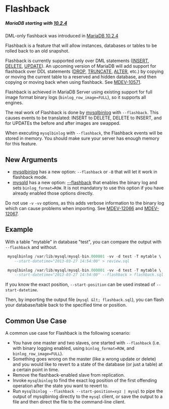 # Flashback

##### MariaDB starting with [10.2.4](/kb/en/mariadb-1024-release-notes/)

DML-only flashback was introduced in [MariaDB 10.2.4](/kb/en/mariadb-1024-release-notes/)

Flashback is a feature that will allow instances, databases or tables to be rolled back to an old snapshot.

Flashback is currently supported only over DML statements ([INSERT](/sql-statements-structure/sql-statements/data-manipulation/inserting-loading-data/insert), [DELETE](/sql-statements-structure/sql-statements/data-manipulation/changing-deleting-data/delete), [UPDATE](/sql-statements-structure/sql-statements/data-manipulation/changing-deleting-data/update)). An upcoming version of MariaDB will add support for flashback over DDL statements ([DROP](/sql-statements-structure/sql-statements/data-definition/drop/drop-table), [TRUNCATE](/sql-statements-structure/sql-statements/table-statements/truncate-table), [ALTER](/sql-statements-structure/sql-statements/data-definition/alter/alter-table), etc.) by copying or moving the current table to a reserved and hidden database, and then copying or moving back when using flashback. See [MDEV-10571](https://jira.mariadb.org/browse/MDEV-10571).

Flashback is achieved in MariaDB Server using existing support for full image format binary logs (`binlog_row_image=FULL`), so it supports all engines.

The real work of Flashback is done by [mysqlbinlog](/clients-utilities/mysqlbinlog) with `--flashback`. This causes events to be translated: INSERT to DELETE, DELETE to INSERT, and for UPDATEs the before and after images are swapped.

When executing `mysqlbinlog` with `--flashback`, the Flashback events will be stored in memory. You should make sure your server has enough memory for this feature.

## New Arguments

- [mysqlbinlog](/clients-utilities/mysqlbinlog) has a new option: `--flashback` or `-B` that will let it work in flashback mode.
- [mysqld](/mariadb-administration/getting-installing-and-upgrading-mariadb/starting-and-stopping-mariadb/mysqld-options) has a new option: [--flashback](/kb/en/mysqld-options/#-flashback) that enables the binary log and sets `binlog_format=ROW`. It is not mandatory to use this option if you have already enabled those options directly.

Do not use `-v` `-vv` options, as this adds verbose information to the binary log which can cause problems when importing. See [MDEV-12066](https://jira.mariadb.org/browse/MDEV-12066) and [MDEV-12067](https://jira.mariadb.org/browse/MDEV-12067).

## Example

With a table "mytable" in database "test", you can compare the output with `--flashback` and without.

```sql
 mysqlbinlog /var/lib/mysql/mysql-bin.000001 -vv -d test -T mytable \
    --start-datetime="2013-03-27 14:54:00" > review.sql
```

```sql
 mysqlbinlog /var/lib/mysql/mysql-bin.000001 -vv -d test -T mytable \
    --start-datetime="2013-03-27 14:54:00" --flashback > flashback.sql
```

If you know the exact position, `--start-position` can be used instead of `--start-datetime`.

Then, by importing the output file (`mysql &lt; flashback.sql`), you can flash your database/table back to the specified time or position.

## Common Use Case

A common use case for Flashback is the following scenario:

- You have one master and two slaves, one started with `--flashback` (i.e. with binary logging enabled, using `binlog_format=ROW`, and `binlog_row_image=FULL`).
- Something goes wrong on the master (like a wrong update or delete) and you would like to revert to a state of the database (or just a table) at a certain point in time.
- Remove the flashback-enabled slave from replication.
- Invoke `mysqlbinlog` to find the exact log position of the first offending operation after the state you want to revert to.
- Run `mysqlbinlog --flashback --start-position=xyz | mysql` to pipe the output of mysqlbinlog directly to the `mysql` client, or save the output to a file and then direct the file to the command-line client.